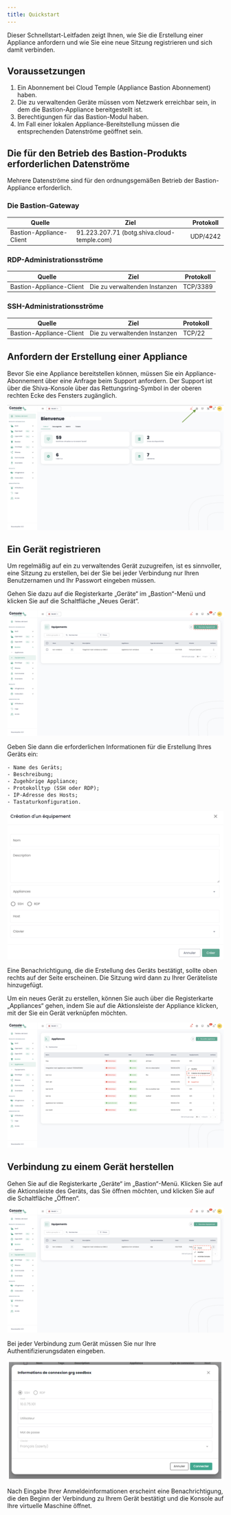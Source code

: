 ```yaml
---
title: Quickstart
---
```


Dieser Schnellstart-Leitfaden zeigt Ihnen, wie Sie die Erstellung einer Appliance anfordern und wie Sie eine neue Sitzung registrieren und sich damit verbinden.

## Voraussetzungen

1. Ein Abonnement bei Cloud Temple (Appliance Bastion Abonnement) haben.
2. Die zu verwaltenden Geräte müssen vom Netzwerk erreichbar sein, in dem die Bastion-Appliance bereitgestellt ist.
3. Berechtigungen für das Bastion-Modul haben.
4. Im Fall einer lokalen Appliance-Bereitstellung müssen die entsprechenden Datenströme geöffnet sein.

## Die für den Betrieb des Bastion-Produkts erforderlichen Datenströme

Mehrere Datenströme sind für den ordnungsgemäßen Betrieb der Bastion-Appliance erforderlich.

### Die Bastion-Gateway
| Quelle                   | Ziel                                         | Protokoll |
|--------------------------|----------------------------------------------|-----------|
| Bastion-Appliance-Client | 91.223.207.71 (botg.shiva.cloud-temple.com)  | UDP/4242  |

### RDP-Administrationsströme

| Quelle                   | Ziel                            | Protokoll |
|--------------------------|---------------------------------|-----------|
| Bastion-Appliance-Client | Die zu verwaltenden Instanzen   | TCP/3389  |

### SSH-Administrationsströme

| Quelle                   | Ziel                            | Protokoll |
|--------------------------|---------------------------------|-----------|
| Bastion-Appliance-Client | Die zu verwaltenden Instanzen   | TCP/22    |

## Anfordern der Erstellung einer Appliance
Bevor Sie eine Appliance bereitstellen können, müssen Sie ein Appliance-Abonnement über eine Anfrage beim Support anfordern.
Der Support ist über die Shiva-Konsole über das Rettungsring-Symbol in der oberen rechten Ecke des Fensters zugänglich.

![](images/shiva_support.png)

## Ein Gerät registrieren

Um regelmäßig auf ein zu verwaltendes Gerät zuzugreifen, ist es sinnvoller, eine Sitzung zu erstellen, bei der Sie bei jeder Verbindung nur Ihren Benutzernamen und Ihr Passwort eingeben müssen.

Gehen Sie dazu auf die Registerkarte „Geräte“ im „Bastion“-Menü und klicken Sie auf die Schaltfläche „Neues Gerät“.

![](images/creer_session.png)

Geben Sie dann die erforderlichen Informationen für die Erstellung Ihres Geräts ein:

    - Name des Geräts;
    - Beschreibung;
    - Zugehörige Appliance;
    - Protokolltyp (SSH oder RDP);
    - IP-Adresse des Hosts;
    - Tastaturkonfiguration.

![](images/creer_session2.png)

Eine Benachrichtigung, die die Erstellung des Geräts bestätigt, sollte oben rechts auf der Seite erscheinen. Die Sitzung wird dann zu Ihrer Geräteliste hinzugefügt.

Um ein neues Gerät zu erstellen, können Sie auch über die Registerkarte „Appliances“ gehen, indem Sie auf die Aktionsleiste der Appliance klicken, mit der Sie ein Gerät verknüpfen möchten.

![](images/creer_session3.png)

## Verbindung zu einem Gerät herstellen

Gehen Sie auf die Registerkarte „Geräte“ im „Bastion“-Menü. Klicken Sie auf die Aktionsleiste des Geräts, das Sie öffnen möchten, und klicken Sie auf die Schaltfläche „Öffnen“.

![](images/ouvrir_session.png)

Bei jeder Verbindung zum Gerät müssen Sie nur Ihre Authentifizierungsdaten eingeben.

![](images/ouvrir_session2.png)

Nach Eingabe Ihrer Anmeldeinformationen erscheint eine Benachrichtigung, die den Beginn der Verbindung zu Ihrem Gerät bestätigt und die Konsole auf Ihre virtuelle Maschine öffnet.